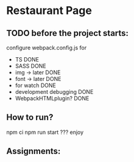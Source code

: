 # Restaurant Page

## TODO before the project starts:

configure webpack.config.js for
+ TS DONE
+ SASS DONE
+ img -> later DONE
+ font -> later DONE
+ for watch DONE
+ development debugging DONE
+ WebpackHTMLplugin? DONE

## How to run?

npm ci
npm run start
??? 
enjoy
## Assignments: